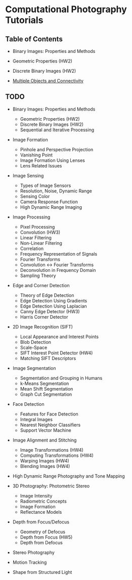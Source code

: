 # Computational Photography Tutorials

## Table of Contents

 - Binary Images: Properties and Methods

  - Geometric Properties (HW2)
  - Discrete Binary Images (HW2)
  - [Multiple Objects and Connectivity](bin_img/mult_obj.md)

## TODO

- Binary Images: Properties and Methods

  - Geometric Properties (HW2)
  - Discrete Binary Images (HW2)
  - Sequential and Iterative Processing

- Image Formation

  - Pinhole and Perspective Projection
  - Vanishing Point
  - Image Formation Using Lenses
  - Lens Related Issues

- Image Sensing

  - Types of Image Sensors
  - Resolution, Noise, Dynamic Range
  - Sensing Color
  - Camera Response Function
  - High Dynamic Range Imaging

- Image Processing

  - Pixel Processing
  - Convolution (HW3)
  - Linear Filtering
  - Non-Linear Filtering
  - Correlation
  - Frequency Representation of Signals
  - Fourier Transforms
  - Convolution <-> Fourier Transforms
  - Deconvolution in Frequency Domain
  - Sampling Theory

- Edge and Corner Detection

  - Theory of Edge Detection
  - Edge Detection Using Gradients
  - Edge Detection Using Laplacian
  - Canny Edge Detector (HW3)
  - Harris Corner Detector

- 2D Image Recognition (SIFT)

  - Local Appearance and Interest Points
  - Blob Detection
  - Scale-Space
  - SIFT Interest Point Detector (HW4)
  - Matching SIFT Descriptors

- Image Segmentation

  - Segmentation and Grouping in Humans
  - k-Means Segmentation
  - Mean Shift Segmentation
  - Graph Cut Segmentation

- Face Detection

  - Features for Face Detection
  - Integral Images
  - Nearest Neighbor Classifiers
  - Support Vector Machine

- Image Alignment and Stitching

  - Image Transformations (HW4)
  - Computing Transformations (HW4)
  - Warping Images (HW4)
  - Blending Images (HW4)

- High Dynamic Range Photography and Tone Mapping

- 3D Photography: Photometric Stereo

  - Image Intensity
  - Radiometric Concepts
  - Image Formation
  - Reflectance Models

- Depth from Focus/Defocus

  - Geometry of Defocus
  - Depth from Focus (HW5)
  - Depth from Defocus

- Stereo Photography
- Motion Tracking
- Shape from Structured Light
